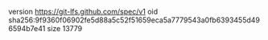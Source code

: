 version https://git-lfs.github.com/spec/v1
oid sha256:9f9360f06902fe5d88a5c52f51659eca5a7779543a0fb6393455d496594b7e41
size 13779
